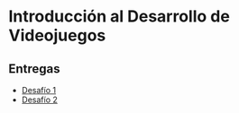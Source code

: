 # Introducción al Desarrollo de Videojuegos

## Entregas
- [Desafío 1](./entrega-1-cabrera-matias)
- [Desafío 2](./entrega-2-cabrera-matias)